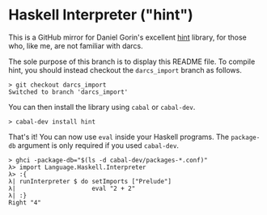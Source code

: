 Haskell Interpreter ("hint")
============================

This is a GitHub mirror for Daniel Gorin's excellent [hint](http://hackage.haskell.org/package/hint) library, for those who, like me, are not familiar with darcs.

The sole purpose of this branch is to display this README file. To compile hint, you should instead checkout the `darcs_import` branch as follows.

    > git checkout darcs_import
    Switched to branch 'darcs_import'

You can then install the library using `cabal` or `cabal-dev`.

    > cabal-dev install hint

That's it! You can now use `eval` inside your Haskell programs. The `package-db` argument is only required if you used `cabal-dev`.

    > ghci -package-db="$(ls -d cabal-dev/packages-*.conf)"
    λ> import Language.Haskell.Interpreter
    λ> :{
    λ| runInterpreter $ do setImports ["Prelude"]
    λ|                     eval "2 + 2"
    λ| :}
    Right "4"
